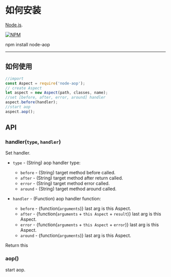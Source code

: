 
# 如何安装

[Node.js](http://nodejs.org).

[![NPM](https://nodei.co/npm/simple-net.png?downloads=true&downloadRank=true&stars=true)](https://nodei.co/npm/simple-net/)

npm install node-aop

---

## 如何使用

```javascript
//import
const Aspect = require('node-aop');
// create Aspect
let aspect = new Aspect(path, classes, name);
//set [before, after, error, around] handler
aspect.before(handler);
//start aop
aspect.aop();
```

## API

### handler(`type`, `handler`)

Set handler.

* `type` - (String) aop handler type:

  * `before` - (String) target method before called.
  * `after` - (String) target method after return called.
  * `error` - (String) target method error called.
  * `around` - (String) target method around called.

* `handler` - (Function) aop handler function:

  * `before` - {function(`arguments`)} last arg is this Aspect.
  * `after` - {function(`arguments` + `this Aspect` + `result`)} last arg is this Aspect.
  * `error` - {function(`arguments` + `this Aspect` + `error`)} last arg is this Aspect.
  * `around` - {function(`arguments`)} last arg is this Aspect.
  
Return this

### aop()

start aop.